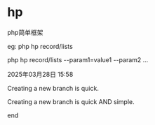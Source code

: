 # hp
php简单框架

eg:
php hp record/lists

php hp record/lists --param1=value1 --param2 ...

2025年03月28日 15:58

Creating a new branch is quick.

Creating a new branch is quick AND simple.

end